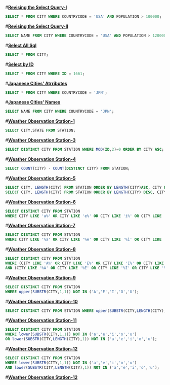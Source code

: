 #**[Revising the Select Query-I](https://www.hackerrank.com/challenges/revising-the-select-query)**
```sql
SELECT * FROM CITY WHERE COUNTRYCODE = 'USA' AND POPULATION > 100000;
```
#**[Revising the Select Query-II](https://www.hackerrank.com/challenges/revising-the-select-query)**
```sql
SELECT NAME FROM CITY WHERE COUNTRYCODE = 'USA' AND POPULATION > 120000;
```
#**[Select All Sql](https://www.hackerrank.com/challenges/select-all-sql)**
```sql
SELECT * FROM CITY;
```
#**[Select by ID](https://www.hackerrank.com/challenges/select-by-id)**
```sql
SELECT * FROM CITY WHERE ID = 1661;
```
#**[Japanese Cities' Atrributes](https://www.hackerrank.com/challenges/japanese-cities-attributes)**
```sql
SELECT * FROM CITY WHERE COUNTRYCODE = 'JPN';
```
#**[Japanese Cities' Names](https://www.hackerrank.com/challenges/japanese-cities-name)**
```sql
SELECT NAME FROM CITY WHERE COUNTRYCODE = 'JPN';
```
#**[Weather Observation Station-1](https://www.hackerrank.com/challenges/weather-observation-station-1)**
```sql
SELECT CITY,STATE FROM STATION;
```
#**[Weather Observation Station-3](https://www.hackerrank.com/challenges/weather-observation-station-3)**
```sql
SELECT DISTINCT CITY FROM STATION WHERE MOD(ID,2)=0 ORDER BY CITY ASC;
```
#**[Weather Observation Station-4](https://www.hackerrank.com/challenges/weather-observation-station-4)**
```sql
SELECT COUNT(CITY) - COUNT(DISTINCT CITY) FROM STATION;
```
#**[Weather Observation Station-5](https://www.hackerrank.com/challenges/weather-observation-station-5)**
```sql
SELECT CITY, LENGTH(CITY) FROM STATION ORDER BY LENGTH(CITY)ASC, CITY LIMIT 1;
SELECT CITY, LENGTH(CITY) FROM STATION ORDER BY LENGTH(CITY) DESC, CITY LIMIT 1;
```
#**[Weather Observation Station-6](https://www.hackerrank.com/challenges/weather-observation-station-6)**
```sql
SELECT DISTINCT CITY FROM STATION 
WHERE CITY LIKE 'a%' OR CITY LIKE 'e%' OR CITY LIKE 'i%' OR CITY LIKE 'o%' OR CITY LIKE'u%' ORDER BY CITY;
```
#**[Weather Observation Station-7](https://www.hackerrank.com/challenges/weather-observation-station-7)**
```sql
SELECT DISTINCT CITY FROM STATION 
WHERE CITY LIKE '%a' OR CITY LIKE '%e' OR CITY LIKE '%i' OR CITY LIKE '%o' OR CITY LIKE'%u' ORDER BY CITY;
```
#**[Weather Observation Station-8](https://www.hackerrank.com/challenges/weather-observation-station-8)**
```sql
SELECT DISTINCT CITY FROM STATION 
WHERE (CITY LIKE 'A%' OR CITY LIKE 'E%' OR CITY LIKE 'I%' OR CITY LIKE 'O%' OR CITY LIKE 'U%') 
AND (CITY LIKE '%A' OR CITY LIKE '%E' OR CITY LIKE '%I' OR CITY LIKE '%O' OR CITY LIKE '%U') ORDER BY CITY;
```
#**[Weather Observation Station-9](https://www.hackerrank.com/challenges/weather-observation-station-9)**
```sql
SELECT DISTINCT CITY FROM STATION 
WHERE upper(SUBSTR(CITY,1,1)) NOT IN ('A','E','I','O','U'); 
```
#**[Weather Observation Station-10](https://www.hackerrank.com/challenges/weather-observation-station-10)**
```sql
SELECT DISTINCT CITY FROM STATION WHERE upper(SUBSTR(CITY,LENGTH(CITY),1)) NOT IN ('A','E','I','O','U');
```
#**[Weather Observation Station-11](https://www.hackerrank.com/challenges/weather-observation-station-11)**
```sql
SELECT DISTINCT CITY FROM STATION 
WHERE lower(SUBSTR(CITY,1,1)) NOT IN ('a','e','i','o','u')
OR lower(SUBSTR(CITY,LENGTH(CITY),1)) NOT IN ('a','e','i','o','u'); 
```
#**[Weather Observation Station-12](https://www.hackerrank.com/challenges/weather-observation-station-12)**
```sql
SELECT DISTINCT CITY FROM STATION 
WHERE lower(SUBSTR(CITY,1,1)) NOT IN ('a','e','i','o','u')
AND lower(SUBSTR(CITY,LENGTH(CITY),1)) NOT IN ('a','e','i','o','u'); 
```
#**[Weather Observation Station-12](https://www.hackerrank.com/challenges/weather-observation-station-12)**
